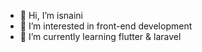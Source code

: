 - 👋 Hi, I’m isnaini
- 👀 I’m interested in front-end development
- 🌱 I’m currently learning flutter & laravel
